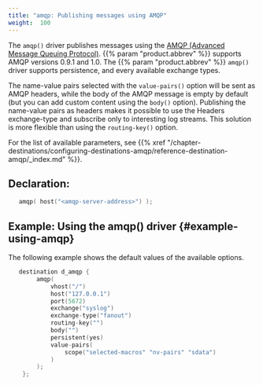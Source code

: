 ```yaml
---
title: "amqp: Publishing messages using AMQP"
weight:  100
---
```

<!-- DISCLAIMER: This file is based on the syslog-ng Open Source Edition documentation https://github.com/balabit/syslog-ng-ose-guides/commit/2f4a52ee61d1ea9ad27cb4f3168b95408fddfdf2 and is used under the terms of The syslog-ng Open Source Edition Documentation License. The file has been modified by Axoflow. -->

The `amqp()` driver publishes messages using the [AMQP (Advanced Message Queuing Protocol)](http://www.amqp.org/). {{% param "product.abbrev" %}} supports AMQP versions 0.9.1 and 1.0. The {{% param "product.abbrev" %}} `amqp()` driver supports persistence, and every available exchange types.

The name-value pairs selected with the `value-pairs()` option will be sent as AMQP headers, while the body of the AMQP message is empty by default (but you can add custom content using the `body()` option). Publishing the name-value pairs as headers makes it possible to use the Headers exchange-type and subscribe only to interesting log streams. This solution is more flexible than using the `routing-key()` option.

For the list of available parameters, see {{% xref "/chapter-destinations/configuring-destinations-amqp/reference-destination-amqp/_index.md" %}}.


## Declaration:

```c
   amqp( host("<amqp-server-address>") );
```



## Example: Using the amqp() driver {#example-using-amqp}

The following example shows the default values of the available options.

```c
   destination d_amqp {
        amqp(
            vhost("/")
            host("127.0.0.1")
            port(5672)
            exchange("syslog")
            exchange-type("fanout")
            routing-key("")
            body("")
            persistent(yes)
            value-pairs(
                scope("selected-macros" "nv-pairs" "sdata")
            )
        );
    };
```

